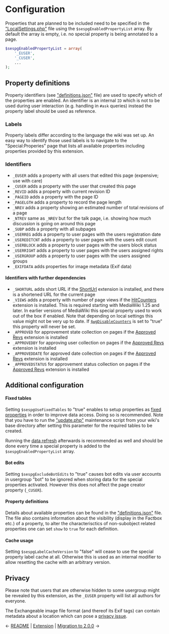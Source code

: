 
# Configuration

Properties that are planned to be included need to be specified in the ["LocalSettings.php"][mw-localsettings] file using the `$sespgEnabledPropertyList` array. By default the array is empty, i.e. no special property is being annotated to a page.

```php
$sespgEnabledPropertyList = array(
	'_EUSER',
	'_CUSER',
	...
);
```
## Property definitions

Property identifiers (see ["definitions.json"](/data/definitions.json) file) are used to specify which of the properties are enabled. An identifier is an internal `ID` which is not to be used during user interaction (e.g. handling in `#ask` queries) instead the property label should be used as reference.

### Labels

Property labels differ according to the language the wiki was set up. An easy way to identify those used labels is to navigate to the "Special:Properies" page that lists all available properties including properties provided by this extension.

### Identifiers

- `_EUSER` adds a property with all users that edited this page (expensive; use with care)
- `_CUSER` adds a property with the user that created this page
- `_REVID` adds a property with current revision ID
- `_PAGEID` adds a property with the page ID
- `_PAGELGTH` adds a property to record the page length
- `_NREV` adds a property showing an estimated number of total revisions of a page
- `_NTREV` same as `_NREV` but for the talk page, i.e. showing how much discussion is going on around this page
- `_SUBP` adds a property with all subpages
- `_USERREG` adds a property to user pages with the users registration date
- `_USEREDITCNT` adds a property to user pages with the users edit count
- `_USERBLOCK` adds a property to user pages with the users block status
- `_USERRIGHT` adds a property to user pages with the users assigned rights
- `_USERGROUP` adds a property to user pages with the users assigned groups
- `_EXIFDATA` adds properties for image metadata (Exif data)

#### Identifiers with further dependencies

- `_SHORTURL` adds short URL if the [ShortUrl][ShortUrl] extension is installed, and there is a shortened URL for the current page
- `_VIEWS` adds a property with number of page views if the [HitCounters][HitCounters] extension is installed. This is required starting with MediaWiki 1.25 and later. In earlier versions of MediaWiki this special property used to work out of the box if enabled. Note that depending on local settings this value might not be very up to date. If [`$wgDisableCounters`][$wgDisableCounters] is set to "true" this property will never be set.
- `_APPROVED` for approvement state collection on pages if the [Approved Revs][Approved Revs] extension is installed
- `_APPROVEDBY` for approving user collection on pages if the [Approved Revs][Approved Revs] extension is installed
- `_APPROVEDDATE` for approved date collection on pages if the [Approved Revs][Approved Revs] extension is installed
- `_APPROVEDSTATUS` for approvement status collection on pages if the [Approved Revs][Approved Revs] extension is installed

## Additional configuration

#### Fixed tables

Setting `$sespgUseFixedTables` to "true" enables to setup properties as [fixed properties][fixedprop] in order to
improve data access. Doing so is recommended. Note that you have to run the ["update.php"][mw-update] maintenance script
from your wiki's base directory after setting this parameter for the required tables to be created.

Running the [data refresh][data-refresh] afterwards is recommended as well and should be done every time a special property
is added to the `$sespgEnabledPropertyList` array.

#### Bot edits

Setting `$sespgExcludeBotEdits` to "true" causes bot edits via user accounts in usergroup "bot" to be ignored when storing
data for the special properties activated. However this does not affect the page creator property (`_CUSER`).

#### Property definitions

Details about available properties can be found in the ["definitions.json"](/data/definitions.json) file. The file also contains information about the visibility (display in the Factbox etc.) of a property, to alter the characterisctics of non-subobject related properties one can set `show` to `true` for each definition.

#### Cache usage

Setting `$sespgLabelCacheVersion` to "false" will cease to use the special property label cache at all. Otherwise this is
used as an internal modifier to allow resetting the cache with an arbitrary version.

## Privacy

Please note that users that are otherwise hidden to some usergroup might be revealed by this extension, as the `_EUSER`
property will list all authors for everyone.

The Exchangeable image file format (and thereof its Exif tags) can contain metadata about a location which can pose
a [privacy issue][privacy].

&larr; [README](README.md) | [Extension](01-extension.md) | [Migration to 2.0.0](migration-to-200.md) &rarr;

[smw]: https://www.semantic-mediawiki.org/wiki/Semantic_MediaWiki
[subobject]: https://semantic-mediawiki.org/wiki/Subobject
[$wgDisableCounters]: https://www.mediawiki.org/wiki/Manual:$wgDisableCounters
[privacy]: https://en.wikipedia.org/wiki/Exchangeable_image_file_format#Privacy_and_security
[mw-testing]: https://www.mediawiki.org/wiki/Manual:PHP_unit_testing
[fixedprop]: https://www.semantic-mediawiki.org/wiki/Help:Fixed_properties
[MIME type]: https://semantic-mediawiki.org/wiki/Help:Special_property_MIME_type
[Media type]: https://semantic-mediawiki.org/wiki/Help:Special_property_Media_type
[ShortUrl]: https://www.mediawiki.org/wiki/Extension:ShortUrl
[HitCounters]: https://www.mediawiki.org/wiki/Extension:HitCounters
[Approved Revs]: https://www.mediawiki.org/wiki/Extension:Approved_Revs
[data-refresh]: https://www.semantic-mediawiki.org/wiki/Help:Maintenance_script_rebuildData.php
[mw-update]: https://www.mediawiki.org/wiki/Manual:Update.php
[mw-localsettings]: https://www.mediawiki.org/wiki/Localsettings
[mw-contentlang]: https://www.mediawiki.org/wiki/Content_language

